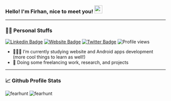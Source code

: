 ### Hello! I'm Firhan, nice to meet you! <img src="https://media.giphy.com/media/hvRJCLFzcasrR4ia7z/giphy.gif" width="25px">
___
### 👦🏻 Personal Stuffs
[![Linkedin Badge](https://img.shields.io/badge/-LinkedIn-0e76a8?style=flat-square&logo=Linkedin&logoColor=white)](https://linkedin.com/in/firhanrm)
[![Website Badge](https://img.shields.io/badge/Website-3b5998?style=flat-square&logo=google-chrome&logoColor=white)](https://firhan.space)
[![Twitter Badge](https://img.shields.io/badge/-Twitter-00acee?style=flat-square&logo=Twitter&logoColor=white)](https://twitter.com/firhanrm)
![Profile views](https://gpvc.arturio.dev/firhanrm)
- 👨🏻‍💻 I’m currently studying website and Android apps development (more cool things to learn as well!)
- 🚀 Doing some freelancing work, research, and projects
___
### 📈 Github Profile Stats
<p>
  <img src="https://github-readme-stats.vercel.app/api?username=fearhunt&show_icons=true&theme=tokyonight" alt="fearhunt" />
  <img src="https://github-readme-stats.vercel.app/api/top-langs/?username=fearhunt&theme=tokyonight&exclude_repo=KNN-Image-Classification&show_icons=true&layout=compact&langs_count=8" alt="fearhunt" />
</p>
<!-- ![GitHub stats](https://github-readme-stats.vercel.app/api?username=fearhunt&show_icons=true&theme=tokyonight) -->
<!--
**fearhunt/fearhunt** is a ✨ _special_ ✨ repository because its `README.md` (this file) appears on your GitHub profile.

Here are some ideas to get you started:

- 🔭 I’m currently working on ...
- 🌱 I’m currently learning ...
- 👯 I’m looking to collaborate on ...
- 🤔 I’m looking for help with ...
- 💬 Ask me about ...
- 📫 How to reach me: ...
- 😄 Pronouns: ...
- ⚡ Fun fact: ...
-->
